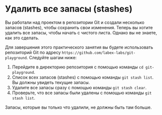 # Удалить все запасы (stashes)

Вы работали над проектом в репозитории Git и создали несколько запасов (stashes), чтобы сохранить свои изменения. Теперь вы хотите удалить все запасы, чтобы начать с чистого листа. Однако вы не знаете, как это сделать.

Для завершения этого практического занятия вы будете использовать репозиторий Git по адресу `https://github.com/labex-labs/git-playground`. Следуйте шагам ниже:

1. Перейдите в директорию репозитория с помощью команды `cd git-playground`.
2. Список всех запасов (stashes) с помощью команды `git stash list`. Вы должны увидеть текущие запасы.
3. Удалите все запасы сразу с помощью команды `git stash clear`.
4. Проверьте, что все запасы были удалены с помощью команды `git stash list`.

Запасы, которые вы только что удалили, не должны быть там больше.
